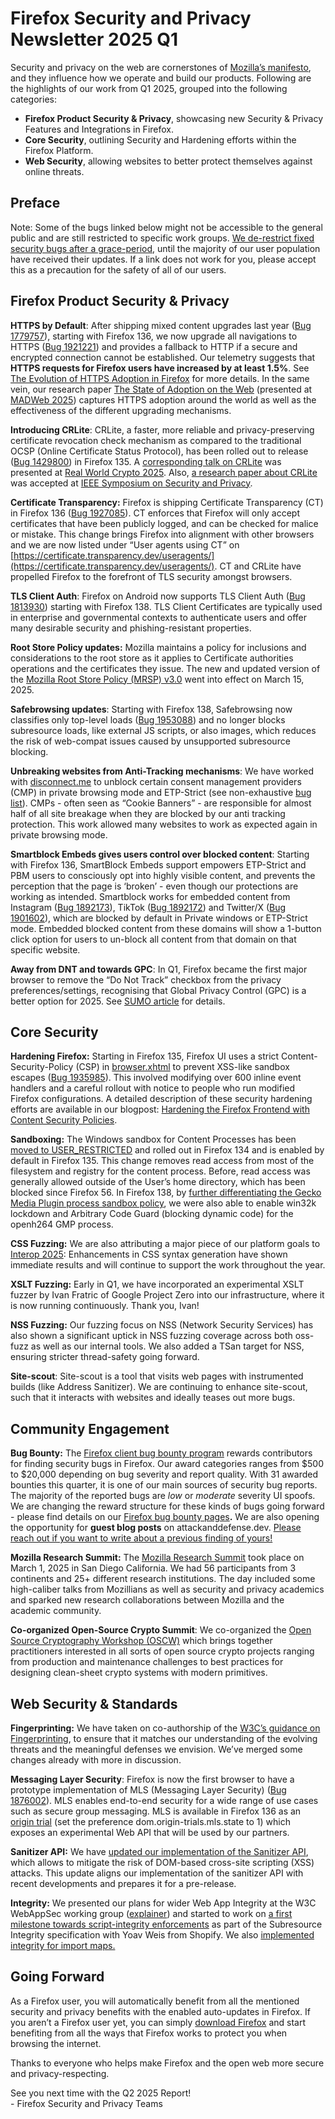 # Firefox Security and Privacy Newsletter 2025 Q1

Security and privacy on the web are cornerstones of [Mozilla’s manifesto](https://www.mozilla.org/en-US/about/manifesto/), and they influence how we operate and build our products. Following are the highlights of our work from Q1 2025, grouped into the following categories:

* **Firefox Product Security & Privacy**, showcasing new Security & Privacy Features and Integrations in Firefox.  
* **Core Security**, outlining Security and Hardening efforts within the Firefox Platform.  
* **Web Security**, allowing websites to better protect themselves against online threats.

## Preface

Note: Some of the bugs linked below might not be accessible to the general public and are still restricted to specific work groups. [We de-restrict fixed security bugs after a grace-period](https://firefox-source-docs.mozilla.org/bug-mgmt/processes/fixing-security-bugs.html#keeping-private-information-private), until the majority of our user population have received their updates. If a link does not work for you, please accept this as a precaution for the safety of all of our users.

## Firefox Product Security & Privacy

**HTTPS by Default**: After shipping mixed content upgrades last year ([Bug 1779757](https://bugzilla.mozilla.org/show_bug.cgi?id=1779757)), starting with Firefox  136, we now upgrade all navigations to HTTPS ([Bug 1921221](https://bugzilla.mozilla.org/show_bug.cgi?id=1921221)) and provides a fallback to HTTP if a secure and encrypted connection cannot be established. Our telemetry suggests that **HTTPS requests for Firefox users have increased by at least 1.5%**. See [The Evolution of HTTPS Adoption in Firefox](https://attackanddefense.dev/2025/03/31/https-first-in-firefox-136.html) for more details. In the same vein, our research paper [The State of Adoption on the Web](https://research.mozilla.org/files/2025/03/the_state_of_https_adoption_on_the_web.pdf) (presented at [MADWeb 2025](https://madweb.work/)) captures HTTPS adoption around the world as well as the effectiveness of the different upgrading mechanisms.

**Introducing CRLite**: CRLite, a faster, more reliable and privacy-preserving certificate revocation check mechanism as compared to the traditional OCSP (Online Certificate Status Protocol), has been rolled out to release ([Bug 1429800](https://bugzilla.mozilla.org/show_bug.cgi?id=1429800)) in Firefox 135\. A [corresponding talk on CRLite](https://www.youtube.com/watch?v=gnB76DQI1GE&t=19517s) was presented at [Real World Crypto 2025](https://rwc.iacr.org/2025/). Also, [a research paper about CRLite](https://research.mozilla.org/files/2025/04/clubcards_for_the_webpki.pdf) was accepted at [IEEE Symposium on Security and Privacy](https://sp2025.ieee-security.org/).

**Certificate Transparency:** Firefox is shipping Certificate Transparency (CT) in Firefox 136 ([Bug 1927085](https://bugzilla.mozilla.org/show_bug.cgi?id=1927085)). CT enforces that Firefox will only accept certificates that have been publicly logged, and can be checked for malice or mistake. This change brings Firefox into alignment with other browsers and we are now listed under “User agents using CT” on [https://certificate.transparency.dev/useragents/](https://certificate.transparency.dev/useragents/). CT and CRLite have propelled Firefox to the forefront of TLS security amongst browsers.

**TLS Client Auth**: Firefox on Android now supports TLS Client Auth ([Bug 1813930](https://bugzilla.mozilla.org/show_bug.cgi?id=1813930)) starting with Firefox 138\. TLS Client Certificates are typically used in enterprise and governmental contexts to authenticate users and offer many desirable security and phishing-resistant properties.

**Root Store Policy updates:** Mozilla maintains a policy for inclusions and considerations to the root store as it applies to Certificate authorities operations and the certificates they issue. The new and updated version of the [Mozilla Root Store Policy (MRSP) v3.0](https://blog.mozilla.org/security/2025/03/12/enhancing-ca-practices-key-updates-in-mozilla-root-store-policy-v3-0/) went into effect on March 15, 2025\.

**Safebrowsing updates**: Starting with Firefox 138, Safebrowsing now classifies only top-level loads ([Bug 1953088](https://bugzilla.mozilla.org/show_bug.cgi?id=1953088)) and no longer blocks subresource loads, like external JS scripts, or also images, which reduces the risk of web-compat issues caused by unsupported subresource blocking.

**Unbreaking websites from Anti-Tracking mechanisms**: We have worked with [disconnect.me](http://disconnect.me) to unblock certain consent management providers (CMP) in private browsing mode and ETP-Strict (see non-exhaustive [bug list](https://bugzilla.mozilla.org/buglist.cgi?bug_id=1909809%2C1906427%2C1909418%2C1942290%2C1951065%2C1924998%2C1936252%2C1934494&list_id=17532862)). CMPs \- often seen as “Cookie Banners” \- are responsible for almost half of all site breakage when they are blocked by our anti tracking protection. This work allowed many websites to work as expected again in private browsing mode.

**Smartblock Embeds gives users control over blocked content**: Starting with Firefox 136, SmartBlock Embeds support empowers ETP-Strict and PBM users to consciously opt into highly visible content, and prevents the perception that the page is ‘broken’ \- even though our protections are working as intended. Smartblock works for embedded content from Instagram ([Bug 1892173](https://bugzilla.mozilla.org/show_bug.cgi?id=1892173)), TikTok ([Bug 1892172](https://bugzilla.mozilla.org/show_bug.cgi?id=1892172)) and Twitter/X ([Bug 1901602](https://bugzilla.mozilla.org/show_bug.cgi?id=1901602)), which are blocked by default in Private windows or ETP-Strict mode. Embedded blocked content from these domains will show a 1-button click option for users to un-block all content from that domain on that specific website.

**Away from DNT and towards GPC**: In Q1, Firefox became the first major browser to remove the “Do Not Track” checkbox from the privacy preferences/settings, recognising that Global Privacy Control (GPC) is a better option for 2025\. See [SUMO article](https://support.mozilla.org/en-US/kb/how-do-i-turn-do-not-track-feature) for details.

## Core Security

**Hardening Firefox:** Starting in Firefox 135, Firefox UI uses a strict Content-Security-Policy (CSP) in [browser.xhtml](https://searchfox.org/mozilla-central/source/browser/base/content/browser.xhtml) to prevent XSS-like sandbox escapes ([Bug 1935985](https://bugzilla.mozilla.org/show_bug.cgi?id=1935985)). This involved modifying over 600 inline event handlers and a careful rollout with notice to people who run modified Firefox configurations. A detailed description of these security hardening efforts are available in our blogpost: [Hardening the Firefox Frontend with Content Security Policies](https://attackanddefense.dev/2025/04/09/hardening-the-firefox-frontend-with-content-security-policies.html).

**Sandboxing:** The Windows sandbox for Content Processes has been [moved to USER\_RESTRICTED](https://bugzilla.mozilla.org/show_bug.cgi?id=1403931) and rolled out in Firefox 134 and is enabled by default in Firefox 135\. This change removes read access from most of the filesystem and registry for the content process. Before, read access was generally allowed outside of the User’s home directory, which has been blocked since Firefox 56\. In Firefox 138, by [further differentiating the Gecko Media Plugin process sandbox policy](https://bugzilla.mozilla.org/show_bug.cgi?id=1952926), we were also able to enable win32k lockdown and Arbitrary Code Guard (blocking dynamic code) for the openh264 GMP process.

**CSS Fuzzing:** We are also attributing a major piece of our platform goals to [Interop 2025](https://wpt.fyi/interop-2025): Enhancements in CSS syntax generation have shown immediate results and will continue to support the work throughout the year.

**XSLT Fuzzing:** Early in Q1, we have incorporated an experimental XSLT fuzzer by Ivan Fratric of Google Project Zero into our infrastructure, where it is now running continuously. Thank you, Ivan\!

**NSS Fuzzing:** Our fuzzing focus on NSS (Network Security Services) has also shown a significant uptick in NSS fuzzing coverage across both oss-fuzz as well as our internal tools. We also added a TSan target for NSS, ensuring stricter thread-safety going forward.

**Site-scout**: Site-scout is a tool that visits web pages with instrumented builds (like Address Sanitizer). We are continuing to enhance site-scout, such that it interacts with websites and ideally teases out more bugs.

## Community Engagement

**Bug Bounty:** The [Firefox client bug bounty program](https://www.mozilla.org/en-US/security/client-bug-bounty/) rewards contributors for finding security bugs in Firefox. Our award categories ranges from $500 to $20,000 depending on bug severity and report quality. With 31 awarded bounties this quarter, it is one of our main sources of security bug reports. The majority of the reported bugs are *low* or *moderate* severity UI spoofs. We are changing the reward structure for these kinds of bugs going forward \- please find details on our [Firefox bug bounty pages](https://www.mozilla.org/en-US/security/client-bug-bounty/)**.** We are also opening the opportunity for **guest blog posts** on attackanddefense.dev. [Please reach out if you want to write about a previous finding of yours\!](https://attackanddefense.dev/about/#guest-blog-posts)

**Mozilla Research Summit:** The [Mozilla Research Summit](https://surf.mozilla.org/events/2025/sandiego/) took place on March 1, 2025 in San Diego California. We had 56 participants from 3 continents and 25+ different research institutions. The day included some high-caliber talks from Mozillians as well as security and privacy academics and sparked new research collaborations between Mozilla and the academic community.

**Co-organized Open-Source Crypto Summit**: We co-organized the [Open Source Cryptography Workshop (OSCW)](https://opensourcecryptowork.shop/) which brings together practitioners interested in all sorts of open source crypto projects ranging from production and maintenance challenges to best practices for designing clean-sheet crypto systems with modern primitives.

## Web Security & Standards

**Fingerprinting:** We have taken on co-authorship of the [W3C’s guidance on Fingerprinting](https://w3c.github.io/fingerprinting-guidance/), to ensure that it matches our understanding of the evolving threats and the meaningful defenses we envision.  We’ve merged some changes already with more in discussion.

**Messaging Layer Security**: Firefox is now the first browser to have a prototype implementation of MLS (Messaging Layer Security) ([Bug 1876002](https://bugzilla.mozilla.org/show_bug.cgi?id=1876002)). MLS enables end-to-end security for a wide range of use cases such as secure group messaging. MLS is available in Firefox 136 as an [origin trial](https://wiki.mozilla.org/Origin_Trials) (set the preference dom.origin-trials.mls.state to 1) which exposes an experimental Web API that will be used by our partners.

**Sanitizer API:** We have [updated our implementation of the Sanitizer API](https://bugzilla.mozilla.org/show_bug.cgi?id=1956310), which allows to mitigate the risk of DOM-based cross-site scripting (XSS) attacks. This update aligns our implementation of the sanitizer API with recent developments and prepares it for a pre-release.

**Integrity:** We presented our plans for wider Web App Integrity at the W3C WebAppSec working group ([explainer](https://github.com/beurdouche/explainers/blob/main/waict-explainer.md)) and started to work on [a first milestone towards script-integrity enforcements](https://github.com/w3c/webappsec-subresource-integrity/pull/133) as part of the Subresource Integrity specification with Yoav Weis from Shopify. We also [implemented integrity for import maps.](https://bugzilla.mozilla.org/show_bug.cgi?id=1945540)

## Going Forward

As a Firefox user, you will automatically benefit from all the mentioned security and privacy benefits with the enabled auto-updates in Firefox. If you aren’t a Firefox user yet, you can simply [download Firefox](https://www.mozilla.org/firefox/new/?_gl=1*3c2zyd*_ga*MTkzMzM4MjE2NC4xNjc0NzM5NDMy*_ga_X4N05QV93S*MTc0NTg0NzU4Ny4xODIuMS4xNzQ1ODQ3NjM5LjAuMC4w) and start benefiting from all the ways that Firefox works to protect you when browsing the internet.

Thanks to everyone who helps make Firefox and the open web more secure and privacy-respecting.

See you next time with the Q2 2025 Report\!  
\- Firefox Security and Privacy Teams
